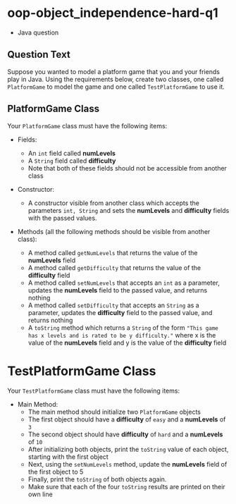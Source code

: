 # oop-object_independence-hard-q1

- Java question

## Question Text

Suppose you wanted to model a platform game that you and your friends play in Java. Using the requirements below, create
two classes, one called `PlatformGame` to model the game and one called `TestPlatformGame` to use it.

## PlatformGame Class

Your `PlatformGame` class must have the following items:

- Fields:
    - An `int` field called **numLevels**
    - A `String` field called **difficulty**
    - Note that both of these fields should not be accessible from another class

- Constructor:
    - A constructor visible from another class which accepts the parameters `int, String` and sets the **numLevels**
      and **difficulty** fields with the passed values.

- Methods (all the following methods should be visible from another class):
    - A method called `getNumLevels` that returns the value of the **numLevels** field
    - A method called `getDifficulty` that returns the value of the **difficulty** field
    - A method called `setNumLevels` that accepts an `int` as a parameter, updates the **numLevels** field to the
      passed value, and returns nothing
    - A method called `setDifficulty` that accepts an `String` as a parameter, updates the **difficulty** field to
      the passed value, and returns nothing
    - A `toString` method which returns a `String` of the
      form `"This game has x levels and is rated to be y difficulty."` where x is the value of the **numLevels** field
      and y is the value of the **difficulty** field

# TestPlatformGame Class

Your `TestPlatformGame` class must have the following items:

- Main Method:
    - The main method should initialize two `PlatformGame` objects
    - The first object should have a **difficulty** of `easy` and a **numLevels** of `3`
    - The second object should have **difficulty** of `hard` and a **numLevels** of `10`
    - After initializing both objects, print the `toString` value of each object, starting with the first object
    - Next, using the `setNumLevels` method, update the **numLevels** field of the first object to 5
    - Finally, print the `toString` of both objects again.
    - Make sure that each of the four `toString` results are printed on their own line
    